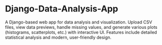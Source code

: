 # Django-Data-Analysis-App
A Django-based web app for data analysis and visualization. Upload CSV files, view data previews, handle missing values, and generate various plots (histograms, scatterplots, etc.) with interactive UI. Features include detailed statistical analysis and modern, user-friendly design.
